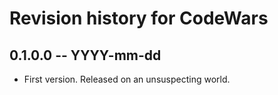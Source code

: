 # Revision history for CodeWars

## 0.1.0.0 -- YYYY-mm-dd

* First version. Released on an unsuspecting world.
